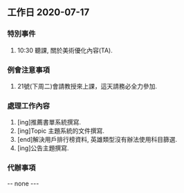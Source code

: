 ## 工作日 2020-07-17

### 特別事件

1. 10:30 聽課, 關於美術優化內容(TA).

### 例會注意事項

1. 21號(下周二)會請教授來上課，這天請務必全力參加.

### 處理工作內容

1. [ing]推薦書單系統撰寫.
2. [ing]Topic 主題系統的文件撰寫.
3. [end]解決用戶排行榜資料, 英雄類型沒有辦法使用科目篩選.
4. [ing]公告主題撰寫.

### 代辦事項

-- none ---
